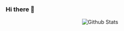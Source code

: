 ### Hi there 👋


















<p align="center">
        <img src="https://raw.githubusercontent.com/mayhemantt/mayhemantt/Update/svg/Bottom.svg" alt="Github Stats" />
</p>
